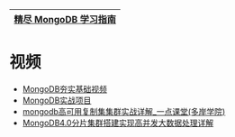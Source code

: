 
[精尽 MongoDB 学习指南](http://svip.iocoder.cn/MongoDB/tutorials/)|
---|



# 视频
  * [MongoDB夯实基础视频](https://www.bilibili.com/video/av21989676?from=search&seid=10516610192386877721)
  * [MongoDB实战项目](https://www.bilibili.com/video/av58235715/?spm_id_from=333.788.videocard.23)
  * [mongodb高可用复制集集群实战详解_一点课堂(多岸学院)](https://www.bilibili.com/video/av52447710/?spm_id_from=333.788.videocard.11)
  * [MongoDB4.0分片集群搭建实现高并发大数据处理详解](https://www.bilibili.com/video/av52570271?from=search&seid=4381808076022051234)
